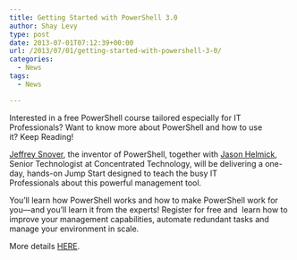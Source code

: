 ```yaml
---
title: Getting Started with PowerShell 3.0
author: Shay Levy
type: post
date: 2013-07-01T07:12:39+00:00
url: /2013/07/01/getting-started-with-powershell-3-0/
categories:
  - News
tags:
  - News

---
```

Interested in a free PowerShell course tailored especially for IT Professionals? Want to know more about PowerShell and how to use it? Keep Reading!

[Jeffrey Snover][1], the inventor of PowerShell, together with [Jason Helmick][2], Senior Technologist at Concentrated Technology, will be delivering a one-day, hands-on Jump Start designed to teach the busy IT Professionals about this powerful management tool.

You’ll learn how PowerShell works and how to make PowerShell work for you—and you’ll learn it from the experts! Register for free and  learn how to improve your management capabilities, automate redundant tasks and manage your environment in scale.

More details [HERE][3].

[1]: http://twitter.com/jsnover
[2]: http://twitter.com/theJasonHelmick
[3]: http://www.microsoftvirtualacademy.com/liveevents/PowerShell-JumpStart?CR_CC=200211917